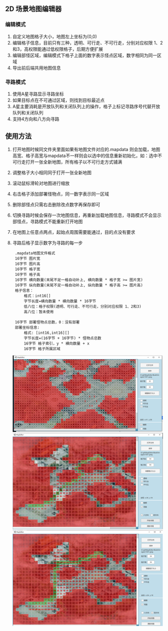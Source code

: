 ## 2D 场景地图编辑器
### 编辑模式
1. 自定义地图格子大小，地图左上坐标为(0,0)
2. 编辑格子信息，目前只有三种，透明、可行走、不可行走，分别对应权限 1、2和3，高权限能通过低权限格子，后期方便扩展
3. 编辑部怪区域，编辑模式下格子上面的数字表示怪点区域，数字相同为同一区域 
4. 导出前后端共用地图信息
### 寻路模式
1. 使用A星寻路显示寻路坐标
2. 如果目标点在不可通过区域，则找到目标最近点
3. A星主要消耗是开放队列和关闭队列上的操作，格子上标记寻路序号代替开放队列和关闭队列
4. 支持4方向和八方向寻路

## 使用方法
1. 打开地图时候同文件夹里面如果有地图文件对应的.mapdata 则会加载，地图高宽、格子高宽与mapdata不一样则会以选中的信息重新初始化，如：选中不可行走打开一张全新地图，所有格子以不可行走方式铺满
2. 调整格子大小相同同于打开一张全新地图
3. 滚动鼠标滑轮对地图进行缩放
4. 右击格子添加部署怪物点，同一数字表示同一区域
5. 删除部怪点只需右击删除改点数字再保存即可
6. 切换寻路时候会保存一次地图信息，再重新加载地图信息，寻路模式不会显示部怪点，寻路模式不能重新打开地图
7. 在地图上任意点两点，起始点周围需要能通过，目的点没有要求
8. 寻路后格子显示数字为寻路的每一步

        .mapdata地图文件格式
        16字节 图片宽
        16字节 图片高
        16字节 格子宽
        16字节 格子高
        16字节 横向数量(末尾不足一格自动补上, 横向数量 * 格子宽 >= 图片宽)
        16字节 纵向数量(末尾不足一格自动补上, 纵向数量 * 格子高 >= 图片高)
        格子信息：
            格式：int16[]
            字节长度=横向数量 * 横向数量 * 16字节
            低八位：格子权限(透明、可行走、不可行走，分别对应权限 1、2和3)
            高八位：暂未使用

        16字节 部署怪物点总数，0：没有部署
        部署坐标信息: 
            格式: [int16,int16][]
            字节长度=(16字节 + 16字节) * 怪物点总数
            16字节 格子索引，y * 横向数量 + x
            16字节 格子所属区域



    ![alt 地图编辑](img/1.png)
    ![alt 八方向寻路](img/2.png)
    ![alt 四方向寻路](img/3.png)